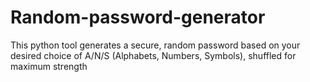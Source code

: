 # Random-password-generator
This python tool generates a secure, random password based on your desired choice of A/N/S (Alphabets, Numbers, Symbols), shuffled for maximum strength
